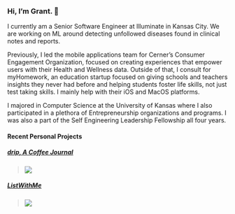 ### Hi, I’m Grant. 👋

I currently am a Senior Software Engineer at Illuminate in Kansas City. We are working on ML around detecting unfollowed diseases found in clinical notes and reports.

Previously, I led the mobile applications team for Cerner’s Consumer Engagement Organization, focused on creating experiences that empower users with their Health and Wellness data. Outside of that, I consult for myHomework, an education startup focused on giving schools and teachers insights they never had before and helping students foster life skills, not just test taking skills. I mainly help with their iOS and MacOS platforms.

I majored in Computer Science at the University of Kansas where I also participated in a plethora of Entrepreneurship organizations and programs. I was also a part of the Self Engineering Leadership Fellowship all four years.

#### Recent Personal Projects
##### [drip, A Coffee Journal](https://apps.apple.com/us/app/drip-a-coffee-journal/id1411538274?mt=8)
> ![](https://is3-ssl.mzstatic.com/image/thumb/Purple113/v4/d9/04/2a/d9042a46-6216-1675-ae2f-bdeaae3e3a19/AppIcon-0-0-1x_U007emarketing-0-0-0-7-0-0-sRGB-0-0-0-GLES2_U002c0-512MB-85-220-0-0.png/80x80bb.jpg)
##### [ListWithMe](https://apps.apple.com/us/app/listwithme/id1224284271?mt=8)
> ![](https://is1-ssl.mzstatic.com/image/thumb/Purple118/v4/42/21/df/4221df98-c535-03fd-8411-a8db84983662/mzl.zxehnwbz.png/80x80bb.jpg)
